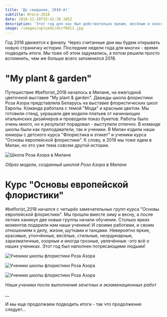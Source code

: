 ```yaml
---
title: 'До свидания, 2018-й!'
subtitle: Итоги-2018
date: 2018-12-20T15:42:30.105Z
description: 'Этот год для нас был действительно ярким, весёлым и классным!'
image: /images/uploads/dscf0011.jpg
---
```

Год 2018 движется к финалу. Через считанные дни мы будем открывать новую страничку истории. Последние недели года для многих - время подводить итоги. Мы тоже об этом задумались, а потом решили просто вспомнить, чем же больше всего запомнился 2018.

# "My plant & garden"

Путешествие #beflorist_2018 началось в Милане, на ежегодной цветочной выставке "My plant & garden". Дважды школа флористики Роза Азора представляла Беларусь на выставке флористических школ Европы. Команда работала с темой "Мода" и красным цветом. Мы готовили стенд, украшали две модели платьев от начинающих итальянских дизайнеров и проводили показ букетов. Работы было очень много, но и результат порадовал - выступили отлично. В команде школы были как преподаватели, так и ученики. В Милан ездили наши юниоры с детского курса "Флористика и этикет" и ученики курса "Основы европейской флористики". К слову, в 2019 мы тоже едем в Милан, но это уже тема совсем другой истории.

![Школа Роза Азора в Милане](/images/uploads/2018-12-05-23.19.07.jpg "Школа Роза Азора в Милане")

_Образ модели, созданный школой Роза Азора в Милане_

# Курс "Основы европейской флористики"

\#beflorist_2018 начался с четырёх замечательных групп курса "Основы европейской флористики". Мы прошли вместе зиму и весну, а после летних каникул две новые группы начали обучение. Столько ярких моментов подарили нам наши ученики! И своими работами, и своим отношением к делу, жизни, шутками и танцами. Невероятно яркие, красивые, утончённые, весёлые, стильные, неординарные, харизматичные, озорные и иногда грозные, увлечённые -это всё о наших учениках. Этот год был наполнен потрясающими людьми!

![Ученики школы флористики Роза Азора](/images/uploads/grup_osnov.jpg "Ученики школы флористики Роза Азора")

![Ученики школы флористики Роза Азора](/images/uploads/grup_osnov2.jpg "Ученики школы флористики Роза Азора")

![Ученики школы флористики Роза Азора](/images/uploads/grup_osnov3.jpg "Ученики школы флористики Роза Азора")

_Наши ученики после выполнения зачетных и экзаменационных работ_

__

И мы еще продолжаем подводить итоги - так что продолжение следует...
